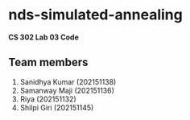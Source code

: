 # nds-simulated-annealing
**CS 302 Lab 03 Code**
<br>
## Team members
1. Sanidhya Kumar (202151138)
2. Samanway Maji (202151136)
3. Riya (202151132)
4. Shilpi Giri (202151145)
